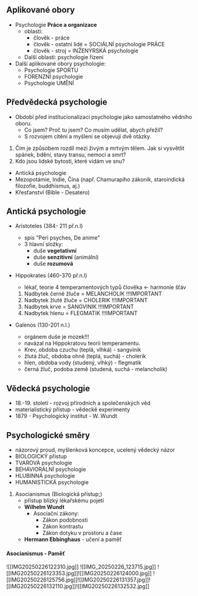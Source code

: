 ## Aplikované obory
- Psychologie **Práce a organizace**
	- oblasti:
		- člověk - práce
		- člověk - ostatní lidé = SOCIÁLNÍ psychologie PRÁCE
		- člověk - stroj = INŽENÝRSKÁ psychologie
	- Další oblasti: psychologie řízení
- Další aplikované obory psychologie:
	- Psychologie SPORTU
	- FORENZNÍ psychologie
	- Psychologie UMĚNÍ
## Předvědecká psychologie
- Období před institucionalizací psychologie jako samostatného vědního oboru.
	- Co jsem? Proč tu jsem? Co musím udělat, abych přežil?
	- S rozvojem cítění a myšlení se objevují dvě otázky.
1) Čím je způsobem rozdíl mezi živým a mrtvým tělem. Jak si vysvětlit spánek, bdění, stavy transu, nemoci a smrt?
2) Kdo jsou lidské bytosti, které vídám ve snu?
- Antická psychologie
- Mezopotámie, Indie, Čína (např. Chamurapiho zákoník, staroindická filozofie, buddhismus, aj.)
- Křesťanství (Bible - Desatero)
## Antická psychologie
- Aristoteles (384- 211 př.n.l)
	- spis "Peri psyches, De anime"
	- 3 hlavní složky:
		- duše **vegetativní**
		- duše **senzitivní** (animální)
		- duše **rozumová**
- Hippokrates (460-370 př.n.l)
	- lékař, teorie 4 temperamentových typů člověka <- harmonie šťáv
	1) Nadbytek černé žluče = MELANCHOLIK !!!IMPORTANT
	2) Nadbytek žluté žluče = CHOLERIK !!!IMPORTANT
	3) Nadbytek krve = SANGVINIK !!!IMPORTANT
	4) Nadbytek hlenu = FLEGMATIK !!!IMPORTANT

- Galenos (130-201 n.l.)
	- orgánem duše je mozek!!!
	- navázal na Hippokratovu teorii temperamentu.
	- Krev, obdoba czuchu (teplá, vlhká) - sangvinik
	- žlutá žluč, obdoba ohně (teplá, suchá) - cholerik
	- hlen, obdoba vody (studený, vlhký) - flegmatik
	- černá žluč, podoba země (studená, suchá - melancholik)
## Vědecká psychologie
- 18.-19. století - rozvoj přírodních a společenských věd
- materialistický přístup - vědecké experimenty
- 1879 - Psychologický institut - W. Wundt
## Psychologické směry
- názorový proud, myšlenková koncepce, ucelený vědecký názor
- BIOLOGICKÝ přístup
- TVAROVÁ psychologie
- BEHAVIORÁLNÍ psychologie
- HLUBINNÁ psychologie
- HUMANISTICKÁ psychologie
1) Asocianismus (Biologická přístup;)
	- přístup blízký lékařskému pojetí
	- **Wilhelm Wundt**
		- Asociační zákony:
			- Zákon podobnosti
			- Zákon kontrastu
			- Zákon dotyku v prostoru a čase
	- **Hermann Ebbinghaus** - učení a paměť
#### Asocianismus - Paměť
![[IMG20250226122310.jpg]]
![[IMG_20250226_123715.jpg]]
![[IMG20250226123353.jpg]]![[IMG20250226124000.jpg]]
![[IMG20250226125756.jpg]]![[IMG20250226131357.jpg]]![[IMG20250226132110.jpg]]![[IMG20250226132532.jpg]]